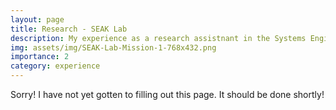 ```yaml
---
layout: page
title: Research - SEAK Lab
description: My experience as a research assistnant in the Systems Engineering, Architecture and Knowledge Lab
img: assets/img/SEAK-Lab-Mission-1-768x432.png
importance: 2
category: experience
---
```


Sorry! I have not yet gotten to filling out this page. It should be done shortly!

